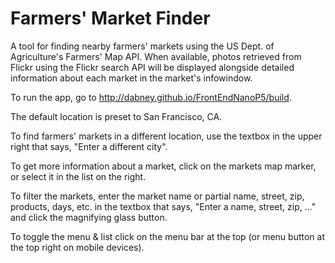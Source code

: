 # Farmers' Market Finder
A tool for finding nearby farmers' markets using the US Dept. of Agriculture's Farmers' Map API.  When available,
photos retrieved from Flickr using the Flickr search API will be displayed alongside detailed information about
each market in the market's infowindow.

To run the app, go to http://dabney.github.io/FrontEndNanoP5/build.

The default location is preset to San Francisco, CA.  

To find farmers' markets in a different location, use the textbox in the upper right that says, "Enter a different city".

To get more information about a market, click on the markets map marker, or select it in the list on the right.

To filter the markets, enter the market name or partial name, street, zip, products, days, etc. in the textbox that
says, "Enter a name, street, zip, ..." and click the magnifying glass button.

To toggle the menu & list click on the menu bar at the top (or menu button at the top right on mobile devices).
